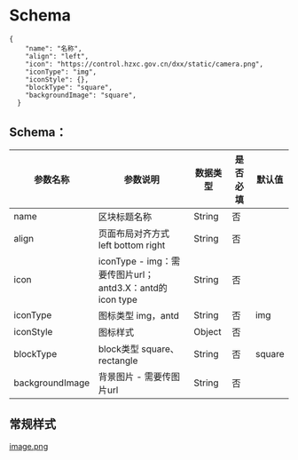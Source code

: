 # Schema

```
{
    "name": "名称",
    "align": "left",
    "icon": "https://control.hzxc.gov.cn/dxx/static/camera.png",
    "iconType": "img",
    "iconStyle": {},
    "blockType": "square",
    "backgroundImage": "square",
  }
```

## Schema：
| 参数名称 | 参数说明 | 数据类型 | 是否必填 | 默认值 |
|--|--|--|--| -- |
| name | 区块标题名称 | String| 否 |  |
| align | 页面布局对齐方式 left bottom right | String| 否 |  |
| icon | iconType - img：需要传图片url；antd3.X：antd的icon type |  String | 否 |  |
| iconType | 图标类型 img，antd | String | 否 | img |
| iconStyle | 图标样式 | Object | 否 |  |
| blockType | block类型 square、rectangle | String | 否 | square |
| backgroundImage | 背景图片 - 需要传图片url |  String | 否 |  |

## 常规样式
[image.png](/.attachments/image-6d90990f-8644-49a8-8861-f7985b4948ab.png)